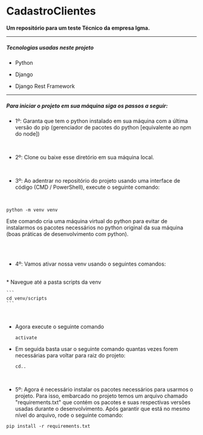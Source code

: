 # CadastroClientes
<b>Um repositório para um teste Técnico da empresa Igma.</b>


---

<h5>Tecnologias usadas neste projeto</h5>

- Python

- Django

- Django Rest Framework


---

<h5>Para iniciar o projeto em sua máquina siga os passos a seguir:</h5>

* 1º: Garanta que tem o python instalado em sua máquina com a última versão do pip (gerenciador de pacotes do python [equivalente ao npm do node])
<br>

* 2º: Clone ou baixe esse diretório em sua máquina local.
<br>

* 3º: Ao adentrar no repositório do projeto usando uma interface de código (CMD / PowerShell), execute o seguinte comando:
<br>

```
python -m venv venv
```
<p>Este comando cria uma máquina virtual do python para evitar de instalarmos os pacotes necessários no python original da sua máquina (boas práticas de desenvolvimento com python).</p>
<br>
<br>

* 4º: Vamos ativar nossa venv usando o seguintes comandos:
<br>
* Navegue até a pasta scripts da venv

    ```
    cd venv/scripts
    ```
<br>

* Agora execute o seguinte comando

    ```
    activate
    ```

* Em seguida basta usar o seguinte comando quantas vezes forem necessárias para voltar para raiz do projeto:

    ```
    cd..
    ```
<br>

* 5º: Agora é necessário instalar os pacotes necessários para usarmos o projeto. Para isso, embarcado no projeto temos um arquivo chamado "requirements.txt" que contém os pacotes e suas respectivas versões usadas durante o desenvolvimento.
Após garantir que está no mesmo nível do arquivo, rode o seguinte comando:

```
pip install -r requirements.txt
```